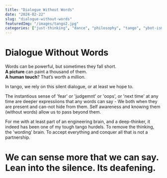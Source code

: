 ```yaml
---
title: "Dialogue Without Words"
date: "2024-02-22"
slug: "dialogue-without-words"
featuredImg: "/images/tango2.jpg"
categories: ["just-thinking", "dance", "philosophy", "tango", "ybot-isms"]
---
```


# Dialogue Without Words

Words can be powerful, but sometimes they fall short.  
**A picture** can paint a thousand of them.  
**A human touch**? That’s worth a million.

In tango, we rely on this silent dialogue, or at least we hope to. 

The instantious sense of 'fear' or 'judgemnt' or 'oops', or 'next time' at any time  are deeper expressiions that any words can say - We both when they are present and can-not hide from them.  Self awareness and knowing them (without words) allow us to pass beyond them. 

For me with at least part of an engineering brain, and a deep-thinker, it indeed has been one of my tough tango hurdels.  To remove the thinking, the 'wording' brain. To accept everything and conquer all that is not a partnership.

# We can sense more that we can say. Lean into the silence. Its deafening. 


